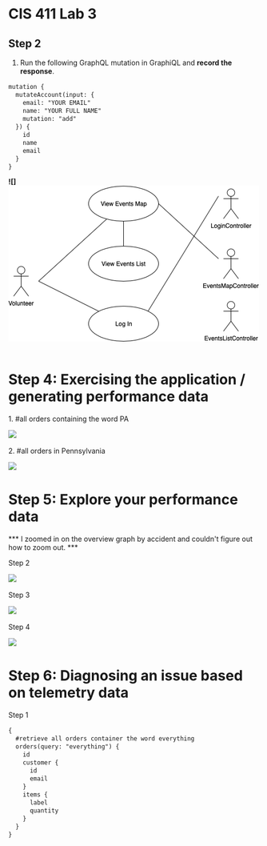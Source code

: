 # CIS 411 Lab 3

## Step 2

1.  Run the following GraphQL mutation in GraphiQL and **record the response**.

```
mutation {
  mutateAccount(input: {
    email: "YOUR EMAIL"
    name: "YOUR FULL NAME"
    mutation: "add"
  }) {
    id
    name
    email
  }
}
```

**![]![alt text](https://github.com/da1238/cis411_lab1/blob/master/labreports/Untitled%20Diagram.png)** 

# Step 4: Exercising the application / generating performance data

1\. #all orders containing the word PA

![](blob:https://euangoddard.github.io/13c790ee-83ef-4d0e-870b-b61d9eabd5e5)

2\. #all orders in Pennsylvania

![](blob:https://euangoddard.github.io/54eab81a-da4d-41e2-bb7e-fac639cfd1aa)

# Step 5: Explore your performance data

*** I zoomed in on the overview graph by accident and couldn't figure out how to zoom out. ***

Step 2

![](blob:https://euangoddard.github.io/d9a8bb3e-063c-4534-8cd0-7a3f437ebbe8)

Step 3

![](blob:https://euangoddard.github.io/19ba4e55-9357-48bc-90a2-928bad724b28)

Step 4

![](blob:https://euangoddard.github.io/6335228a-f317-45b1-bc25-bb72bfe4e776)

# Step 6: Diagnosing an issue based on telemetry data

Step 1   
```
{
  #retrieve all orders container the word everything
  orders(query: "everything") {
    id
    customer {
      id
      email
    }
    items {
      label
      quantity
    }
  }
}
```

